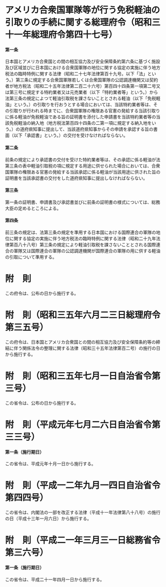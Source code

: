 # アメリカ合衆国軍隊等が行う免税軽油の引取りの手続に関する総理府令（昭和三十一年総理府令第四十七号）
#### 第一条
日本国とアメリカ合衆国との間の相互協力及び安全保障条約第六条に基づく施設及び区域並びに日本国における合衆国軍隊の地位に関する協定の実施に伴う地方税法の臨時特例に関する法律（昭和二十七年法律第百十九号。以下「法」という。）第三条に規定する合衆国軍隊若しくは合衆国軍隊の公認調達機関又は契約者が地方税法（昭和二十五年法律第二百二十六号）第百四十四条第一項第二号又は第三号に規定する特約業者又は元売業者（以下「特約業者等」という。）から法第三条の規定によつて軽油引取税を課さないこととされる軽油（以下「免税軽油」という。）の引取りを行おうとする場合においては、当該特約業者等は、その引取りが行われる時までに、合衆国軍隊の権限ある官憲の発給する当該引取りに係る軽油が免税軽油である旨の証明書を添付した申請書を当該特約業者等の当該免税軽油の納入地（地方税法第百四十四条の二第一項に規定する納入地をいう。）の道府県知事に提出して、当該道府県知事からその申請を承認する旨の書面（以下「承認書」という。）の交付を受けなければならない。
#### 第二条
前条の規定により承認書の交付を受けた特約業者等は、その承認に係る軽油が法第三条の表中軽油引取税の項に規定する用途に供せられた場合においては、合衆国軍隊の権限ある官憲の発給する当該承認に係る軽油が当該用途に供された旨の証明書を当該承認書の交付をした道府県知事に提出しなければならない。
#### 第三条
第一条の証明書、申請書及び承認書並びに前条の証明書の様式については、総務大臣の定めるところによる。
#### 第四条
前三条の規定は、法第三条の規定を準用する日本国における国際連合の軍隊の地位に関する協定の実施に伴う地方税法の臨時特例に関する法律（昭和二十九年法律第百八十八号）第三条の規定により軽油引取税を課さないこととされる国際連合の軍隊又は国際連合の軍隊の公認調達機関が国際連合の軍隊の用に供する軽油の引取について準用する。
# 附　則
この府令は、公布の日から施行する。
# 附　則（昭和三五年六月二三日総理府令第三五号）
この府令は、日本国とアメリカ合衆国との間の相互協力及び安全保障条約等の締結に伴う関係法令の整理に関する法律（昭和三十五年法律第百二号）の施行の日から施行する。
# 附　則（昭和三五年七月一日自治省令第三号）
この省令は、公布の日から施行する。
# 附　則（平成元年七月二六日自治省令第三三号）
#### 第一条（施行期日）
この省令は、平成元年十月一日から施行する。
# 附　則（平成一二年九月一四日自治省令第四四号）
この省令は、内閣法の一部を改正する法律（平成十一年法律第八十八号）の施行の日（平成十三年一月六日）から施行する。
# 附　則（平成二一年三月三一日総務省令第三六号）
#### 第一条（施行期日）
この省令は、平成二十一年四月一日から施行する。
